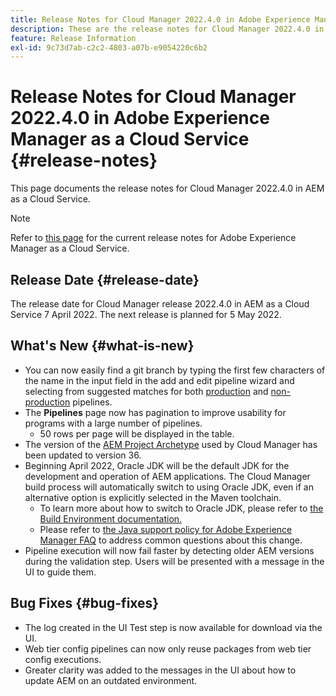 ```yaml
---
title: Release Notes for Cloud Manager 2022.4.0 in Adobe Experience Manager as a Cloud Service
description: These are the release notes for Cloud Manager 2022.4.0 in AEM as a Cloud Service.
feature: Release Information
exl-id: 9c73d7ab-c2c2-4803-a07b-e9054220c6b2
---
```


# Release Notes for Cloud Manager 2022.4.0 in Adobe Experience Manager as a Cloud Service {#release-notes}

This page documents the release notes for Cloud Manager 2022.4.0 in AEM as a Cloud Service.

>[!NOTE]
>
>Refer to [this page](/help/release-notes/release-notes-cloud/release-notes-current.md) for the current release notes for Adobe Experience Manager as a Cloud Service.

## Release Date {#release-date}

The release date for Cloud Manager release 2022.4.0 in AEM as a Cloud Service 7 April 2022. The next release is planned for 5 May 2022.

## What's New {#what-is-new}

* You can now easily find a git branch by typing the first few characters of the name in the input field in the add and edit pipeline wizard and selecting from suggested matches for both [production](/help/implementing/cloud-manager/configuring-pipelines/configuring-production-pipelines.md) and [non-production](/help/implementing/cloud-manager/configuring-pipelines/configuring-non-production-pipelines.md) pipelines.
* The **Pipelines** page now has pagination to improve usability for programs with a large number of pipelines.
  * 50 rows per page will be displayed in the table.
* The version of the [AEM Project Archetype](https://experienceleague.adobe.com/docs/experience-manager-core-components/using/developing/archetype/overview.html) used by Cloud Manager has been updated to version 36.
* Beginning April 2022, Oracle JDK will be the default JDK for the development and operation of AEM applications. The Cloud Manager build process will automatically switch to using Oracle JDK, even if an alternative option is explicitly selected in the Maven toolchain.
  * To learn more about how to switch to Oracle JDK, please refer to [the Build Environment documentation.](/help/implementing/cloud-manager/getting-access-to-aem-in-cloud/build-environment-details.md#using-java-support)
  * Please refer to [the Java support policy for Adobe Experience Manager FAQ](https://experienceleague.adobe.com/docs/experience-manager-65/assets/Java_Policy_for_Adobe_Experience_Manager.pdf) to address common questions about this change.
* Pipeline execution will now fail faster by detecting older AEM versions during the validation step. Users will be presented with a message in the UI to guide them.

## Bug Fixes {#bug-fixes}

* The log created in the UI Test step is now available for download via the UI.
* Web tier config pipelines can now only reuse packages from web tier config executions.
* Greater clarity was added to the messages in the UI about how to update AEM on an outdated environment.
